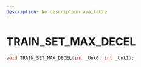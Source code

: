 ```yaml
---
description: No description available 
---
```


# TRAIN_SET_MAX_DECEL

```cpp
void TRAIN_SET_MAX_DECEL(int _Unk0, int _Unk1);
```